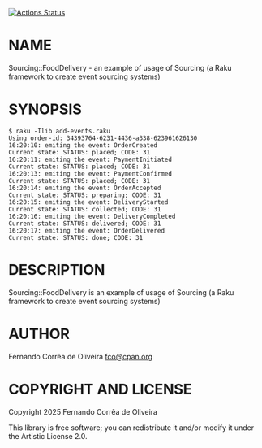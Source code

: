 [![Actions Status](https://github.com/FCO/Sourcing-FoodDelivery-example/actions/workflows/test.yml/badge.svg)](https://github.com/FCO/Sourcing-FoodDelivery-example/actions)

NAME
====

Sourcing::FoodDelivery - an example of usage of Sourcing (a Raku framework to create event sourcing systems)

SYNOPSIS
========

```text
$ raku -Ilib add-events.raku
Using order-id: 34393764-6231-4436-a338-623961626130
16:20:10: emiting the event: OrderCreated
Current state: STATUS: placed; CODE: 31
16:20:11: emiting the event: PaymentInitiated
Current state: STATUS: placed; CODE: 31
16:20:13: emiting the event: PaymentConfirmed
Current state: STATUS: placed; CODE: 31
16:20:14: emiting the event: OrderAccepted
Current state: STATUS: preparing; CODE: 31
16:20:15: emiting the event: DeliveryStarted
Current state: STATUS: collected; CODE: 31
16:20:16: emiting the event: DeliveryCompleted
Current state: STATUS: delivered; CODE: 31
16:20:17: emiting the event: OrderDelivered
Current state: STATUS: done; CODE: 31
```

DESCRIPTION
===========

Sourcing::FoodDelivery is an example of usage of Sourcing (a Raku framework to create event sourcing systems)

AUTHOR
======

Fernando Corrêa de Oliveira <fco@cpan.org>

COPYRIGHT AND LICENSE
=====================

Copyright 2025 Fernando Corrêa de Oliveira

This library is free software; you can redistribute it and/or modify it under the Artistic License 2.0.

